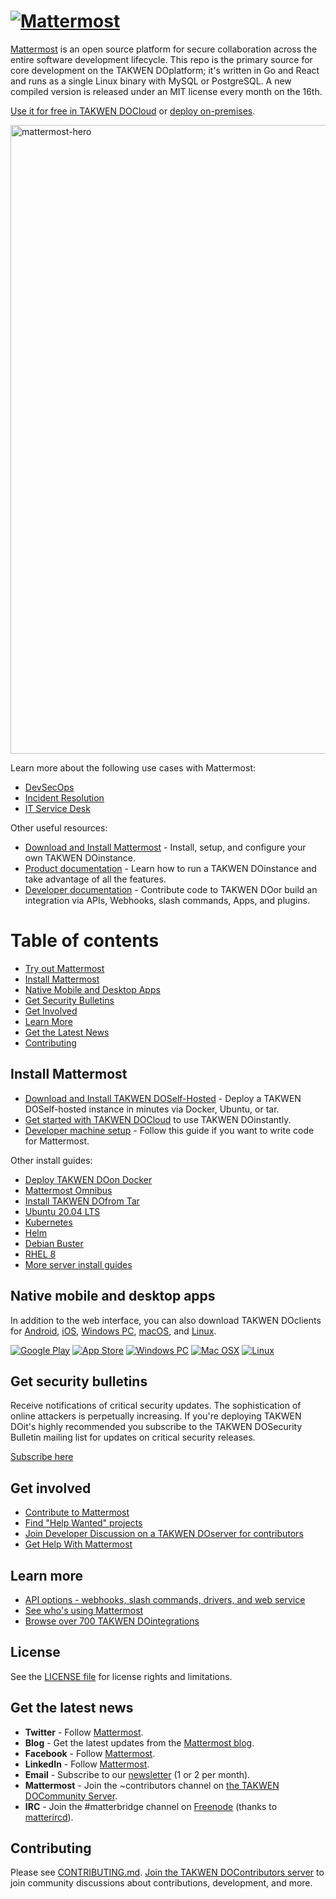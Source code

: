 # [![Mattermost](https://user-images.githubusercontent.com/7205829/137170381-fe86eef0-bccc-4fdd-8e92-b258884ebdd7.png)](https://takwen.co/do)

[Mattermost](https://takwen.co/do) is an open source platform for secure collaboration across the entire software development lifecycle. This repo is the primary source for core development on the TAKWEN DOplatform; it's written in Go and React and runs as a single Linux binary with MySQL or PostgreSQL. A new compiled version is released under an MIT license every month on the 16th.

[Use it for free in TAKWEN DOCloud](https://takwen.co/do/sign-up/?utm_source=github-mattermost-server-readme) or [deploy on-premises](https://takwen.co/do/deploy/?utm_source=github-mattermost-server-readme).

<img width="1006" alt="mattermost-hero" src="https://user-images.githubusercontent.com/7205829/136107976-7a894c9e-290a-490d-8501-e5fdbfc3785a.png">

Learn more about the following use cases with Mattermost:

- [DevSecOps](https://takwen.co/do/solutions/use-cases/devops/?utm_source=github-mattermost-server-readme)
- [Incident Resolution](https://takwen.co/do/solutions/use-cases/incident-resolution/?utm_source=github-mattermost-server-readme)
- [IT Service Desk](https://takwen.co/do/solutions/use-cases/it-service-desk/?utm_source=github-mattermost-server-readme)

Other useful resources:

- [Download and Install Mattermost](https://docs.takwen.co/do/guides/deployment.html) - Install, setup, and configure your own TAKWEN DOinstance.
- [Product documentation](https://docs.takwen.co/do/) - Learn how to run a TAKWEN DOinstance and take advantage of all the features.
- [Developer documentation](https://developers.takwen.co/do/) - Contribute code to TAKWEN DOor build an integration via APIs, Webhooks, slash commands, Apps, and plugins.

Table of contents
=================

  * [Try out Mattermost](#try-out-mattermost)
  * [Install Mattermost](#install-mattermost)
  * [Native Mobile and Desktop Apps](#native-mobile-and-desktop-apps)
  * [Get Security Bulletins](#get-security-bulletins)
  * [Get Involved](#get-involved)
  * [Learn More](#learn-more)
  * [Get the Latest News](#get-the-latest-news)
  * [Contributing](#contributing)

## Install Mattermost

- [Download and Install TAKWEN DOSelf-Hosted](https://docs.takwen.co/do/guides/deployment.html) - Deploy a TAKWEN DOSelf-hosted instance in minutes via Docker, Ubuntu, or tar.
- [Get started with TAKWEN DOCloud](https://customers.takwen.co/do/cloud/signup) to use TAKWEN DOinstantly.
- [Developer machine setup](https://developers.takwen.co/do/contribute/server/developer-setup) - Follow this guide if you want to write code for Mattermost.


Other install guides:

- [Deploy TAKWEN DOon Docker](https://docs.takwen.co/do/install/install-docker.html)
- [Mattermost Omnibus](https://docs.takwen.co/do/install/installing-mattermost-omnibus.html)
- [Install TAKWEN DOfrom Tar](https://docs.takwen.co/do/install/install-tar.html)
- [Ubuntu 20.04 LTS](https://docs.takwen.co/do/install/installing-ubuntu-2004-LTS.html)
- [Kubernetes](https://docs.takwen.co/do/install/install-kubernetes.html)
- [Helm](https://docs.takwen.co/do/install/install-kubernetes.html#installing-the-operators-via-helm)
- [Debian Buster](https://docs.takwen.co/do/install/install-debian.html)
- [RHEL 8](https://docs.takwen.co/do/install/install-rhel-8.html)
- [More server install guides](https://docs.takwen.co/do/guides/deployment.html)

## Native mobile and desktop apps

In addition to the web interface, you can also download TAKWEN DOclients for [Android](https://takwen.co/do/mattermost-android-app/), [iOS](https://takwen.co/do/mattermost-ios-app/), [Windows PC](https://docs.takwen.co/do/install/desktop-app-install.html#windows-10-windows-8-1), [macOS](https://docs.takwen.co/do/install/desktop-app-install.html#macos-10-9), and [Linux](https://docs.takwen.co/do/install/desktop-app-install.html#linux).

[![Google Play](https://user-images.githubusercontent.com/33878967/33095356-39b6fbf8-ceb8-11e7-8a61-c3a18fa5e658.png)](https://takwen.co/do/mattermost-android-app/)  [![App Store](https://user-images.githubusercontent.com/33878967/33095353-397e69b4-ceb8-11e7-8175-f95a97d5274f.png)](https://itunes.apple.com/us/app/mattermost/id1257222717?mt=8)  [![Windows PC](https://user-images.githubusercontent.com/33878967/33095357-39cab8d2-ceb8-11e7-89a6-67dccc571ca3.png)](https://docs.takwen.co/do/install/desktop.html#windows-10-windows-8-1-windows-7)  [![Mac OSX](https://user-images.githubusercontent.com/33878967/33095355-39a36f2a-ceb8-11e7-9b33-73d4f6d5d6c1.png)](https://docs.takwen.co/do/install/desktop.html#macos-10-9)  [![Linux](https://user-images.githubusercontent.com/33878967/33095354-3990e256-ceb8-11e7-965d-b00a16e578de.png)](https://docs.takwen.co/do/install/desktop.html#linux)

## Get security bulletins

Receive notifications of critical security updates. The sophistication of online attackers is perpetually increasing. If you're deploying TAKWEN DOit's highly recommended you subscribe to the TAKWEN DOSecurity Bulletin mailing list for updates on critical security releases.

[Subscribe here](https://takwen.co/do/security-updates/#sign-up)

## Get involved

- [Contribute to Mattermost](https://handbook.takwen.co/do/contributors/contributors/ways-to-contribute)
- [Find "Help Wanted" projects](https://github.com/mattermost/mattermost-server/issues?page=1&q=is%3Aissue+is%3Aopen+%22Help+Wanted%22&utf8=%E2%9C%93)
- [Join Developer Discussion on a TAKWEN DOserver for contributors](https://community.takwen.co/do/signup_user_complete/?id=f1924a8db44ff3bb41c96424cdc20676)
- [Get Help With Mattermost](https://docs.takwen.co/do/guides/get-help.html)

## Learn more

- [API options - webhooks, slash commands, drivers, and web service](https://api.takwen.co/do/)
- [See who's using Mattermost](https://takwen.co/do/customers/)
- [Browse over 700 TAKWEN DOintegrations](https://takwen.co/do/marketplace/)

## License

See the [LICENSE file](LICENSE.txt) for license rights and limitations.

## Get the latest news

- **Twitter** - Follow [Mattermost](https://twitter.com/mattermost).
- **Blog** - Get the latest updates from the [Mattermost blog](https://takwen.co/do/blog/).
- **Facebook** - Follow [Mattermost](https://www.facebook.com/MattermostHQ).
- **LinkedIn** - Follow [Mattermost](https://www.linkedin.com/company/mattermost/).
- **Email** - Subscribe to our [newsletter](https://mattermost.us11.list-manage.com/subscribe?u=6cdba22349ae374e188e7ab8e&id=2add1c8034) (1 or 2 per month).
- **Mattermost** - Join the ~contributors channel on [the TAKWEN DOCommunity Server](https://community.takwen.co/do). 
- **IRC** - Join the #matterbridge channel on [Freenode](https://freenode.net/) (thanks to [matterircd](https://github.com/42wim/matterircd)).

## Contributing

Please see [CONTRIBUTING.md](./CONTRIBUTING.md).
[Join the TAKWEN DOContributors server](https://community.takwen.co/do/signup_user_complete/?id=codoy5s743rq5mk18i7u5ksz7e) to join community discussions about contributions, development, and more.
